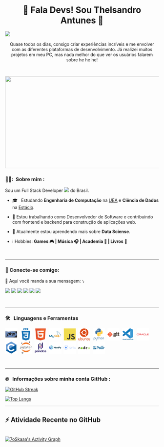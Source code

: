 ## <h1 align="center">👋 Fala Devs! Sou Thelsandro Antunes 👋 </h1>

![](https://github.com/thelsandroantunes/)

<p align="center">Quase todos os dias, consigo criar experiências incríveis e me envolver com as diferentes plataformas de desenvolvimento. Já realizei muitos projetos em meu PC, mas nada melhor do que ver os usuários falarem sobre he he he! </p>

<br>
<p align="center"><img src="https://media.giphy.com/media/dWesBcTLavkZuG35MI/giphy.gif" width="600" height="300"  /></p>

### 👨‍💻: &nbsp;Sobre mim : 

Sou um Full Stack Developer  <img src="https://media.giphy.com/media/DU4A3qMuAq1dC/giphy.gif" width="30">  do Brasil.    

- 🎓 &nbsp; Estudando **Engenharia de Computação** na <a href="https://www1.uea.edu.br/">UEA</a> e **Ciência de Dados** na <a href="https://estacio.br/">Estácio</a>.

- 🔭 Estou trabalhando como Desenvolvedor de Software e contribuindo com frontend e backend para construção de aplicações web.

- 🌱 Atualmente estou aprendendo mais sobre **Data Sciense**.

- ℹ️ Hobbies: <b>Games 🎮 | Música 🎧 | Academia 🏃 | Livros 📖</b>

<br>


---


### 🧲 Conecte-se comigo:

<p align="left">
  💌 Aqui você manda a sua mensagem: ⤵️
</p>

<p align="left">
  <a href="mailto:thelsandro.developer@gmail.com?subject=Vim do GitHub =D" alt="Gmail">
  <img src="https://img.shields.io/badge/-Gmail-FF0000?style=flat-square&labelColor=FF0000&logo=gmail&logoColor=white&link=thelsandro.developer@gmail.com" /></a>

  <a href="https://www.linkedin.com/in/thelsandro-developer/" alt="Linkedin">
  <img src="https://img.shields.io/badge/-Linkedin-0e76a8?style=flat-square&logo=Linkedin&logoColor=white&link=https://www.linkedin.com/in/thelsandro-developer/" /></a>

  <a href="https://api.whatsapp.com/send/?phone=5592991430765&text=Ol%C3%A1+Thelsandro!+Vamos+conversar+sobre+tecnologias+,+vagas+e+projetos+diversos&app_absent=0" alt="WhatsApp">
  <img src="https://img.shields.io/badge/-WhatsApp-25d366?style=flat-square&labelColor=25d366&logo=whatsapp&logoColor=white&link=https://bit.ly/3j70IKL"/></a>

  <a href="https://bit.ly/3udoR96" alt="Youtube">
  <img src="https://img.shields.io/badge/-YouTube-FF0000?style=flat-square&labelColor=FF0000&logo=youtube&logoColor=white&link=https://bit.ly/3udoR96"/></a>

  <a href="https://www.instagram.com/thelsandro.developer/" alt="Instagram">
  <img src="https://img.shields.io/badge/-Instagram-DF0174?style=flat-square&labelColor=DF0174&logo=instagram&logoColor=white&link=https://www.instagram.com/thelsandro.developer/"/></a>
  
  <a href="https://twitter.com/dev_thelsandro" alt="Twitter">
  <img src="https://img.shields.io/badge/-Twitter-1C9CEA?style=flat-square&labelColor=1C9CEA&logo=twitter&logoColor=white&link=https://twitter.com/dev_thelsandro/"/></a>
</p>  
<br>

---

### 🛠 &nbsp; Linguagens e Ferramentas
<p>
    <img src="https://github.com/devicons/devicon/blob/master/icons/php/php-original.svg" title="PHP" alt="Php" width="40" height="40"/>&nbsp;    
    <img src="https://github.com/devicons/devicon/blob/master/icons/css3/css3-plain-wordmark.svg"  title="CSS3" alt="CSS" width="40" height="40"/>&nbsp;
    <img src="https://github.com/devicons/devicon/blob/master/icons/html5/html5-original.svg" title="HTML5" alt="HTML" width="40" height="40"/>&nbsp;
    <img src="https://github.com/devicons/devicon/blob/master/icons/mysql/mysql-original-wordmark.svg" title="MySQL"  alt="MySQL" width="40" height="40"/>&nbsp;
    <img src="https://github.com/devicons/devicon/blob/master/icons/javascript/javascript-original.svg" title="JavaScript" alt="JavaScript" width="40" height="40"/>&nbsp;    
    <img src="https://github.com/devicons/devicon/blob/master/icons/ubuntu/ubuntu-plain-wordmark.svg" title="Ubuntu" alt="Ubuntu" width="40" height="40"/>&nbsp;    
    <img src="https://github.com/devicons/devicon/blob/master/icons/python/python-original-wordmark.svg" title="Python" alt="Python" width="40" height="40"/>&nbsp;
    <img src="https://github.com/devicons/devicon/blob/master/icons/git/git-original-wordmark.svg" title="Git" alt="Git" width="40" height="40"/>&nbsp;
    <img src="https://github.com/devicons/devicon/blob/master/icons/vscode/vscode-original-wordmark.svg" title="VSCode" alt="VSCod" width="40" height="40"/>&nbsp;
    <img src="https://github.com/devicons/devicon/blob/master/icons/oracle/oracle-original.svg" title="Oracle" alt="Oracle" width="40" height="40"/>&nbsp;
    <img src="https://github.com/devicons/devicon/blob/master/icons/c/c-original.svg" title="C" alt="C" width="40" height="40"/>&nbsp;
    <img src="https://github.com/devicons/devicon/blob/master/icons/jupyter/jupyter-original-wordmark.svg" title="Jupyter" alt="Jupyter" width="40" height="40"/>&nbsp;
    <img src="https://github.com/devicons/devicon/blob/master/icons/pandas/pandas-original-wordmark.svg" title="Pandas" alt="Pandas" width="40" height="40"/>&nbsp;
    <img src="https://github.com/devicons/devicon/blob/master/icons/numpy/numpy-original-wordmark.svg" title="Numpy" alt="Numpy" width="40" height="40"/>&nbsp;
    <img src="https://github.com/devicons/devicon/blob/master/icons/ionic/ionic-original-wordmark.svg" title="Ionic"  alt="Ionic" width="40" height="40"/>&nbsp;    
    <img src="https://github.com/devicons/devicon/blob/master/icons/nodejs/nodejs-original-wordmark.svg" title="NodeJS" alt="NodeJS" width="40" height="40"/>&nbsp;
    <img src="https://github.com/devicons/devicon/blob/master/icons/trello/trello-plain-wordmark.svg" title="Trello" alt="Trello" width="40" height="40"/>&nbsp;    
</p>
<br>

---

### 🔥 &nbsp; Informações sobre minha conta GitHub :
[![GitHub Streak](http://github-readme-streak-stats.herokuapp.com?user=thelsandroantunes&theme=dark&background=000000)](https://git.io/streak-stats)

[![Top Langs](https://github-readme-stats.vercel.app/api/top-langs/?username=thelsandroantunes&layout=compact&theme=vision-friendly-dark)](https://github.com/anuraghazra/github-readme-stats)

---

## ⚡ Atividade Recente no GitHub
  <br/>
   <a href="https://github.com/thelsandroantunes"><img alt="7oSkaaa's Activity Graph" src="https://activity-graph.herokuapp.com/graph?username=thelsandroantunes&custom_title=thelsandroantunes's%20Contribution%20Graph&theme=react-dark" /></a>
  <br/>


<br/>
